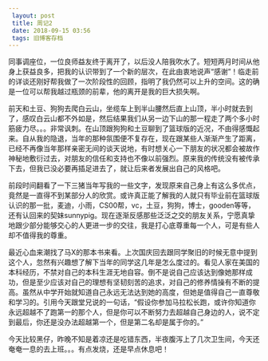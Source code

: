 ```yaml
---
 layout: post
 title: 周记2
 date: 2018-09-15 03:56
 tags: 旧博客存档
---
```

同事调座位，一位良师益友终于离开了，以后没人陪我吹水了。短短两月时间从他身上获益良多，把我的认识带到了一个新的层次，在此由衷地说声“感谢”！临走前的详谈还刚好帮我做了一次阶段性的回顾，指明了我仍然可以上升的空间。这的确是一位可以帮我越过瓶颈的前辈，他的离开是我的巨大损失啊。

前天和土豆、狗狗去爬白云山，坐缆车上到半山腰然后直上山顶，半小时就去到了，感叹白云山都不外如是，然后结果我们从另一边下山的那一程走了两个多小时筋疲力尽。。。非常讽刺。在山顶跟狗狗和土豆聊到了篮球版的近况，不由得感慨起来。自从我的隐退，当年的那种氛围便不复存在，现在跟某些人渐渐产生了距离，已经不再像当年那样亲密无间的谈天说地，有时想关心一下朋友的状况都会被故作神秘地敷衍过去，对朋友的信任和支持也不像以前强烈。原来我的传统没有被传承下去，但我已没必要再插足进去了，就让后来者发展出自己的风格吧。

前段时间翻看了一下三猪当年写我的一些文字，发现原来自己身上有这么多优点，竟然是一直得不到某部分人的欣赏。或许真正能了解我的人就只有毕业前在篮球版认识的那一批，麦迪，小雨，CS00帮，vc，土豆，狗狗，博士，gooden等等，还有认回来的契妹sunnypig。现在逐渐反感那些泛泛之交的朋友关系，宁愿真挚地跟少部分能够交心的人更进一步的交往，我是打心底尊重每一个人，可是有些人却不值得我的尊重。

最近心血来潮找了马X的那本书来看。上次国庆回去跟同学聚旧的时候无意中提到这个人，忽然有兴趣想了解下当年的同学这几年是怎么度过的。看见人家在美国的本科经历，不禁对自己的本科生涯无地自容。倒不是说自己应该达到像她那样成功，但是至少应该对自己的理想有坚韧刻苦的追求，对自己的修养情操有不断的提高。虽然从中学开始就知道自己永远无法达到她的高度，但她是值得自己一直尊敬和学习的。引用今天跟堂兄说的一句话，“假设你参加马拉松长跑，或许你知道你永远超越不了跑第一的那个人，但是你可以不断努力去超越自己身边的人，说不定到最后，你还是没办法超越第一个，但是第二名却是属于你的。”

今天比较黑仔，昨晚不知是着凉还是吃错东西，半夜腹泻上了几次卫生间，今天还奄奄一息的去上班。。。有点发烧，还是早点休息吧！

